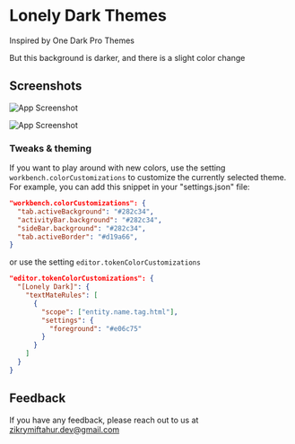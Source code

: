# Lonely Dark Themes

Inspired by One Dark Pro Themes

But this background is darker, and there is a slight color change

## Screenshots

![App Screenshot](https://cdn.jsdelivr.net/gh/zikrymiftahur/lonely-dark/screenshots/screenshot-1.png)

![App Screenshot](https://cdn.jsdelivr.net/gh/zikrymiftahur/lonely-dark/screenshots/screenshots-2.png)

### Tweaks & theming

If you want to play around with new colors, use the setting
`workbench.colorCustomizations` to customize the currently selected theme. For
example, you can add this snippet in your "settings.json" file:

```json
"workbench.colorCustomizations": {
  "tab.activeBackground": "#282c34",
  "activityBar.background": "#282c34",
  "sideBar.background": "#282c34",
  "tab.activeBorder": "#d19a66",
}
```

or use the setting `editor.tokenColorCustomizations`

```json
"editor.tokenColorCustomizations": {
  "[Lonely Dark]": {
    "textMateRules": [
      {
        "scope": ["entity.name.tag.html"],
        "settings": {
          "foreground": "#e06c75"
        }
      }
    ]
  }
}
```

## Feedback

If you have any feedback, please reach out to us at zikrymiftahur.dev@gmail.com
